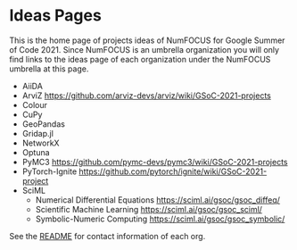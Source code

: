 # Ideas Pages

This is the home page of projects ideas of NumFOCUS for Google Summer of Code 2021.
Since NumFOCUS is an umbrella organization you will only find links to the ideas
page of each organization under the NumFOCUS umbrella at this page.

- AiiDA
- ArviZ https://github.com/arviz-devs/arviz/wiki/GSoC-2021-projects
- Colour
- CuPy
- GeoPandas
- Gridap.jl
- NetworkX
- Optuna
- PyMC3 https://github.com/pymc-devs/pymc3/wiki/GSoC-2021-projects
- PyTorch-Ignite https://github.com/pytorch/ignite/wiki/GSoC-2021-project
- SciML 
  - Numerical Differential Equations  https://sciml.ai/gsoc/gsoc_diffeq/
  - Scientific Machine Learning  https://sciml.ai/gsoc/gsoc_sciml/
  - Symbolic-Numeric Computing  https://sciml.ai/gsoc/gsoc_symbolic/
  

See the [README](https://github.com/numfocus/gsoc/blob/master/README.md#organizations-confirmed-under-numfocus-umbrella) for contact information of each org.
